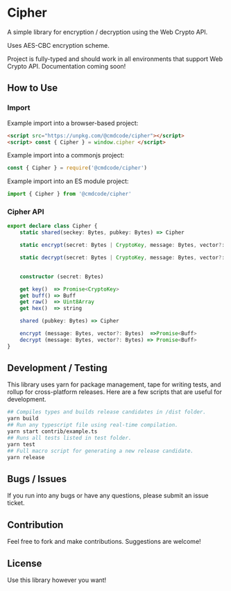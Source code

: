 # Cipher

A simple library for encryption / decryption using the Web Crypto API.

Uses AES-CBC encryption scheme.

Project is fully-typed and should work in all environments that support Web Crypto API. Documentation coming soon!  

## How to Use

### Import

Example import into a browser-based project:
```html
<script src="https://unpkg.com/@cmdcode/cipher"></script>
<script> const { Cipher } = window.cipher </script>
```
Example import into a commonjs project:
```ts
const { Cipher } = require('@cmdcode/cipher')
```
Example import into an ES module project:
```ts
import { Cipher } from '@cmdcode/cipher'
```

### Cipher API

```ts
export declare class Cipher {
    static shared(seckey: Bytes, pubkey: Bytes) => Cipher

    static encrypt(secret: Bytes | CryptoKey, message: Bytes, vector?: Bytes) => Promise<Buff>

    static decrypt(secret: Bytes | CryptoKey, message: Bytes, vector?: Bytes) => Promise<Buff>

    
    constructor (secret: Bytes)

    get key()  => Promise<CryptoKey>
    get buff() => Buff
    get raw()  => Uint8Array
    get hex()  => string

    shared (pubkey: Bytes) => Cipher

    encrypt (message: Bytes, vector?: Bytes)  =>Promise<Buff>
    decrypt (message: Bytes, vector?: Bytes) => Promise<Buff>
}
```

## Development / Testing

This library uses yarn for package management, tape for writing tests, and rollup for cross-platform releases. Here are a few scripts that are useful for development.

```bash
## Compiles types and builds release candidates in /dist folder.
yarn build
## Run any typescript file using real-time compilation.
yarn start contrib/example.ts
## Runs all tests listed in test folder. 
yarn test
## Full macro script for generating a new release candidate.
yarn release
```

## Bugs / Issues

If you run into any bugs or have any questions, please submit an issue ticket.

## Contribution

Feel free to fork and make contributions. Suggestions are welcome!

## License

Use this library however you want!
